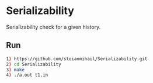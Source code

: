 # Serializability

Serializability check for a given history.

## Run

```bash
1) https://github.com/stoianmihail/Serializability.git
2) cd Serializability
3) make
4) ./a.out t1.in
```
